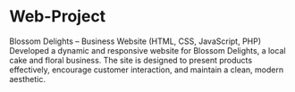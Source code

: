 # Web-Project
Blossom Delights – Business Website (HTML, CSS, JavaScript, PHP) Developed a dynamic and responsive website for Blossom Delights, a local cake and floral business. The site is designed to present products effectively, encourage customer interaction, and maintain a clean, modern aesthetic.
